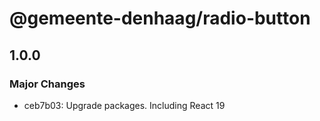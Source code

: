 # @gemeente-denhaag/radio-button

## 1.0.0

### Major Changes

- ceb7b03: Upgrade packages. Including React 19
